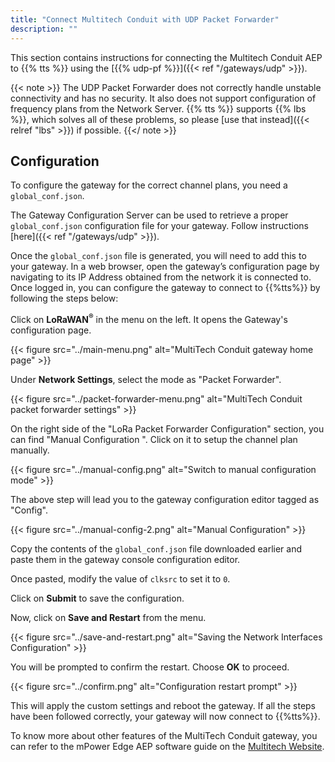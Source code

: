 ```yaml
---
title: "Connect Multitech Conduit with UDP Packet Forwarder"
description: ""
---
```


This section contains instructions for connecting the Multitech Conduit AEP to {{% tts %}} using the [{{% udp-pf %}}]({{< ref "/gateways/udp" >}}).

<!--more-->

{{< note >}} The UDP Packet Forwarder does not correctly handle unstable connectivity and has no security. It also does not support configuration of frequency plans from the Network Server. {{% tts %}} supports {{% lbs %}}, which solves all of these problems, so please [use that instead]({{< relref "lbs" >}}) if possible. {{</ note >}}

## Configuration

To configure the gateway for the correct channel plans, you need a `global_conf.json`.

The Gateway Configuration Server can be used to retrieve a proper `global_conf.json` configuration file for your gateway. Follow instructions [here]({{< ref "/gateways/udp" >}}).

Once the `global_conf.json` file is generated, you will need to add this to your gateway. In a web browser, open the gateway’s configuration page by navigating to its IP Address obtained from the network it is connected to. Once logged in, you can configure the gateway to connect to {{%tts%}} by following the steps below:

Click on **LoRaWAN<sup>®</sup>** in the menu on the left. It opens the Gateway&apos;s configuration page.

{{< figure src="../main-menu.png" alt="MultiTech Conduit gateway home page" >}}

Under **Network Settings**, select the mode as &quot;Packet Forwarder&quot;.

{{< figure src="../packet-forwarder-menu.png" alt="MultiTech Conduit packet forwarder settings" >}}

On the right side of the &quot;LoRa Packet Forwarder Configuration&quot; section, you can find &quot;Manual Configuration &quot;. Click on it to setup the channel plan manually.

{{< figure src="../manual-config.png" alt="Switch to manual configuration mode" >}}

The above step will lead you to the gateway configuration editor tagged as &quot;Config&quot;.

{{< figure src="../manual-config-2.png" alt="Manual Configuration" >}}

Copy the contents of the `global_conf.json` file downloaded earlier and paste them in the gateway console configuration editor.

Once pasted, modify the value of `clksrc` to set it to `0`.

Click on **Submit** to save the configuration.

Now, click on **Save and Restart** from the menu.

{{< figure src="../save-and-restart.png" alt="Saving the Network Interfaces Configuration" >}}

You will be prompted to confirm the restart. Choose **OK** to proceed.

{{< figure src="../confirm.png" alt="Configuration restart prompt" >}}

This will apply the custom settings and reboot the gateway. If all the steps have been followed correctly, your gateway will now connect to {{%tts%}}.

To know more about other features of the MultiTech Conduit gateway, you can refer to the mPower Edge AEP software guide on the [Multitech Website](http://www.multitech.net/developer/products/multiconnect-conduit-platform/conduit/).
